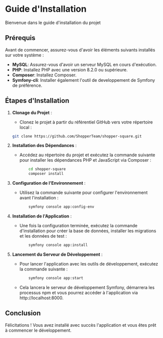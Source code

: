 # Guide d'Installation

Bienvenue dans le guide d'installation du projet

## Prérequis

Avant de commencer, assurez-vous d'avoir les éléments suivants installés sur votre système :

- **MySQL**: Assurez-vous d'avoir un serveur MySQL en cours d'exécution.
- **PHP**: Installez PHP avec une version 8.2.0 ou supérieure.
- **Composer**: Installez Composer.
- **Symfony-cli**: Installer également l'outil de developpement de Symfony de préférence.

## Étapes d'Installation

1. **Clonage du Projet** :
   - Clonez le projet à partir du référentiel GitHub vers votre répertoire local :

   ```bash
   git clone https://github.com/ShopperTeam/shopper-square.git
   ```

2.  **Installation des Dépendances** :

    -   Accédez au répertoire du projet et exécutez la commande suivante pour installer les dépendances PHP et JavaScript via Composer :
        ```bash
            cd shopper-square
            composer install
        ```
3.  **Configuration de l'Environnement** :

    -   Utilisez la commande suivante pour configurer l'environnement avant l'installation :
        ```bash
            symfony console app:config-env
        ```
4.  **Installation de l'Application** :

    -   Une fois la configuration terminée, exécutez la commande d'installation pour créer la base de données, installer les migrations et les données de test :
        ```bash
            symfony console app:install
        ```
5.  **Lancement du Serveur de Développement** :

    -   Pour lancer l'application avec les outils de développement, exécutez la commande suivante :
        ```bash
            symfony console app:start
        ```

    -   Cela lancera le serveur de développement Symfony, démarrera les processus npm et vous pourrez accéder à l'application via http://localhost:8000.

## Conclusion

Félicitations ! Vous avez installé avec succès l'application et vous êtes prêt à commencer le développement.
